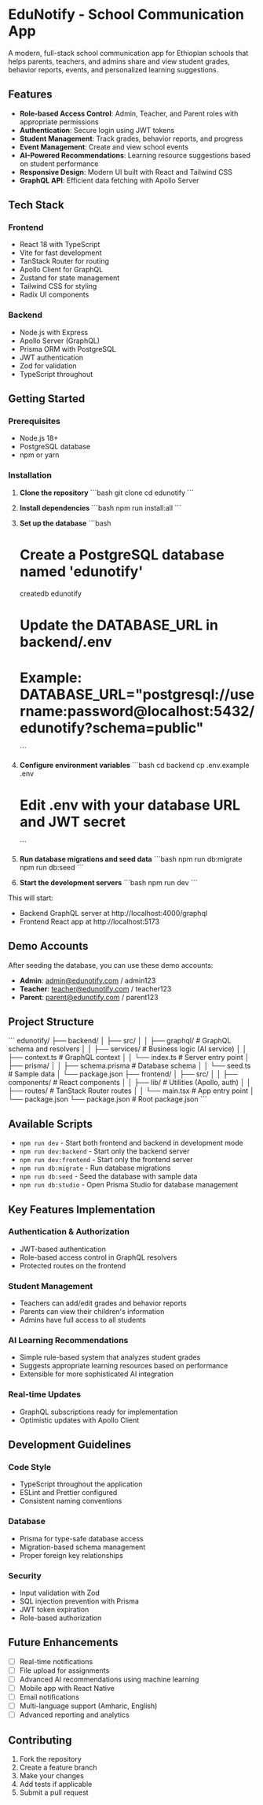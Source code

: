# EduNotify - School Communication App

A modern, full-stack school communication app for Ethiopian schools that helps parents, teachers, and admins share and view student grades, behavior reports, events, and personalized learning suggestions.

## Features

- **Role-based Access Control**: Admin, Teacher, and Parent roles with appropriate permissions
- **Authentication**: Secure login using JWT tokens
- **Student Management**: Track grades, behavior reports, and progress
- **Event Management**: Create and view school events
- **AI-Powered Recommendations**: Learning resource suggestions based on student performance
- **Responsive Design**: Modern UI built with React and Tailwind CSS
- **GraphQL API**: Efficient data fetching with Apollo Server

## Tech Stack

### Frontend
- React 18 with TypeScript
- Vite for fast development
- TanStack Router for routing
- Apollo Client for GraphQL
- Zustand for state management
- Tailwind CSS for styling
- Radix UI components

### Backend
- Node.js with Express
- Apollo Server (GraphQL)
- Prisma ORM with PostgreSQL
- JWT authentication
- Zod for validation
- TypeScript throughout

## Getting Started

### Prerequisites
- Node.js 18+ 
- PostgreSQL database
- npm or yarn

### Installation

1. **Clone the repository**
   \`\`\`bash
   git clone <repository-url>
   cd edunotify
   \`\`\`

2. **Install dependencies**
   \`\`\`bash
   npm run install:all
   \`\`\`

3. **Set up the database**
   \`\`\`bash
   # Create a PostgreSQL database named 'edunotify'
   createdb edunotify
   
   # Update the DATABASE_URL in backend/.env
   # Example: DATABASE_URL="postgresql://username:password@localhost:5432/edunotify?schema=public"
   \`\`\`

4. **Configure environment variables**
   \`\`\`bash
   cd backend
   cp .env.example .env
   # Edit .env with your database URL and JWT secret
   \`\`\`

5. **Run database migrations and seed data**
   \`\`\`bash
   npm run db:migrate
   npm run db:seed
   \`\`\`

6. **Start the development servers**
   \`\`\`bash
   npm run dev
   \`\`\`

This will start:
- Backend GraphQL server at http://localhost:4000/graphql
- Frontend React app at http://localhost:5173

## Demo Accounts

After seeding the database, you can use these demo accounts:

- **Admin**: admin@edunotify.com / admin123
- **Teacher**: teacher@edunotify.com / teacher123  
- **Parent**: parent@edunotify.com / parent123

## Project Structure

\`\`\`
edunotify/
├── backend/
│   ├── src/
│   │   ├── graphql/          # GraphQL schema and resolvers
│   │   ├── services/         # Business logic (AI service)
│   │   ├── context.ts        # GraphQL context
│   │   └── index.ts          # Server entry point
│   ├── prisma/
│   │   ├── schema.prisma     # Database schema
│   │   └── seed.ts           # Sample data
│   └── package.json
├── frontend/
│   ├── src/
│   │   ├── components/       # React components
│   │   ├── lib/             # Utilities (Apollo, auth)
│   │   ├── routes/          # TanStack Router routes
│   │   └── main.tsx         # App entry point
│   └── package.json
└── package.json             # Root package.json
\`\`\`

## Available Scripts

- `npm run dev` - Start both frontend and backend in development mode
- `npm run dev:backend` - Start only the backend server
- `npm run dev:frontend` - Start only the frontend server
- `npm run db:migrate` - Run database migrations
- `npm run db:seed` - Seed the database with sample data
- `npm run db:studio` - Open Prisma Studio for database management

## Key Features Implementation

### Authentication & Authorization
- JWT-based authentication
- Role-based access control in GraphQL resolvers
- Protected routes on the frontend

### Student Management
- Teachers can add/edit grades and behavior reports
- Parents can view their children's information
- Admins have full access to all students

### AI Learning Recommendations
- Simple rule-based system that analyzes student grades
- Suggests appropriate learning resources based on performance
- Extensible for more sophisticated AI integration

### Real-time Updates
- GraphQL subscriptions ready for implementation
- Optimistic updates with Apollo Client

## Development Guidelines

### Code Style
- TypeScript throughout the application
- ESLint and Prettier configured
- Consistent naming conventions

### Database
- Prisma for type-safe database access
- Migration-based schema management
- Proper foreign key relationships

### Security
- Input validation with Zod
- SQL injection prevention with Prisma
- JWT token expiration
- Role-based authorization

## Future Enhancements

- [ ] Real-time notifications
- [ ] File upload for assignments
- [ ] Advanced AI recommendations using machine learning
- [ ] Mobile app with React Native
- [ ] Email notifications
- [ ] Multi-language support (Amharic, English)
- [ ] Advanced reporting and analytics

## Contributing

1. Fork the repository
2. Create a feature branch
3. Make your changes
4. Add tests if applicable
5. Submit a pull request


